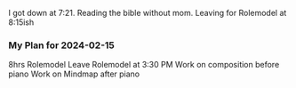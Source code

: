I got down at 7:21. Reading the bible without mom. Leaving for Rolemodel at 8:15ish

### My Plan for 2024-02-15

8hrs Rolemodel 
Leave Rolemodel at 3:30 PM
Work on composition before piano
Work on Mindmap after piano
